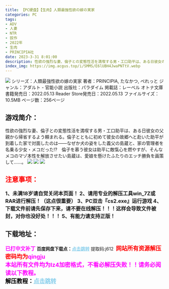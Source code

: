 ```yaml
---
title: 【PC硬盘】【生肉】人類最強性欲の嫁の実家
categories: PC
tags:
- ADV
- 人妻
- NTR
- 拔作
- 2022年
- 生肉
- PRINCIPIA社
date: 2023-3-31 8:01:00
description: 性欲の強烈な妻、倫子との変態性活を満喫する男・工口助平は、ある日彼女の父親から帰省するよう頼まれる。
index_img: https://img.acgus.top/i/SMMS/E6lUBH4JwaPNTtV.webp
---
```

![](https://img.acgus.top/i/SMMS/E6lUBH4JwaPNTtV.webp)
シリーズ：人類最強性欲の嫁の実家
著者：PRINCIPIA, たなかつ, ぺれっと
ジャンル：アダルト - 官能小説
出版社：パラダイム
掲載誌：レーベル オトナ文庫
書籍発売日：2022.05.13
Reader Store発売日：2022.05.13
ファイルサイズ：10.5MB
ページ数：256ページ

## 游戏简介：
性欲の強烈な妻、倫子との変態性活を満喫する男・工口助平は、ある日彼女の父親から帰省するよう頼まれる。倫子とともに初めて彼女の故郷へと赴いた助平が到着した家で対面したのは――なぜか犬の姿をした義父の島蔵と、家の管理者を名乗る少女・メコだった!?　倫子を慕う彼女は助平に敵愾心を燃やすが、そんなメコのマゾ本性を解放させたい島蔵は、愛娘を懸けたふたりのエッチ勝負を画策して……。
![](https://img.acgus.top/i/SMMS/J4ILj6HOM1dns7o.webp)
![](https://img.acgus.top/i/SMMS/eioAN72WLFsTGMm.webp)
![](https://img.acgus.top/i/SMMS/i7JD5b1IOsuLfo.webp)







## <font color=#FF0000 >注意事项：</font>
<font size=3><b>1、未满18岁请自觉关闭本页面！
2、请用专业的解压工具win_7Z或RAR进行解压！（这点很重要）
3、PC双击『cs2.exe』运行游戏
4、下载文件前请先保存下来，请不要在线解压！！！这样会导致文件被封，对你也没好处！！！
5、有能力请支持正版！</b></font>

## 下载地址：
<font color=#FF00FF size=3><b>已打中文补丁</b></font>
<b>百度网盘下载点：</b><a href="https://pan.baidu.com/s/1r9TvbuzfJLpSV620dexz5Q?pwd=j612" style="color: #87CEEB;"><b>点击跳转</b></a> 提取码:j612
<a style="padding: 0" href="https://post.qingju.org/AD/"><img style="max-width:100%" src="https://img.acgus.top/i/2024/07/478f689b8021d8d499ab43d21acf137a.gif" alt=""></a>
<b><font color=#FF0000 size=4>网站所有资源解压密码均为</b></font><b><font color=#FF00FF size=4>qingju</font><font color=#FF0000 ></font></b><br><b><font color=#FF00FF size=4>本站所有文件均为lz4加密格式，不看必解压失败！！请务必阅读以下教程。</b></font><br><b><font color=#000 size=4>解压教程：</b><a href="https://post.qingju.org/tutorial/000/" style="color: #87CEEB;"><b>点击跳转</b></a>